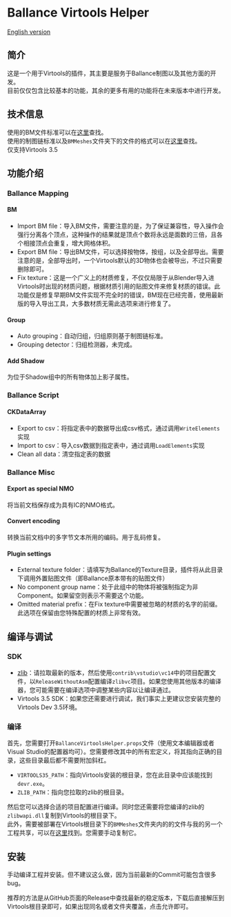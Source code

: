 # Ballance Virtools Helper

[English version](README.md)

## 简介

这是一个用于Virtools的插件，其主要是服务于Ballance制图以及其他方面的开发。  
目前仅仅包含比较基本的功能，其余的更多有用的功能将在未来版本中进行开发。

## 技术信息

使用的BM文件标准可以在[这里](https://github.com/yyc12345/gist/blob/master/BMFileSpec/BMSpec_ZH.md)查找。  
使用的制图链标准以及`BMMeshes`文件夹下的文件的格式可以在[这里](https://github.com/yyc12345/gist/blob/master/BMFileSpec/YYCToolsChainSpec_ZH.md)查找。  
仅支持Virtools 3.5

## 功能介绍

### Ballance Mapping

#### BM

* Import BM file：导入BM文件，需要注意的是，为了保证兼容性，导入操作会强行分离各个顶点，这种操作的结果就是顶点个数将永远是面数的三倍，且各个相接顶点会重复，增大网格体积。
* Export BM file：导出BM文件，可以选择按物体，按组，以及全部导出。需要注意的是，全部导出时，一个Virtools默认的3D物体也会被导出，不过只需要删除即可。
* Fix texture：这是一个广义上的材质修复，不仅仅局限于从Blender导入进Virtools时出现的材质问题，根据材质引用的贴图文件来修复材质的错误。此功能仅是修复早期BM文件实现不完全时的错误，BM现在已经完善，使用最新版的导入导出工具，大多数材质无需此选项来进行修复了。

#### Group

* Auto grouping：自动归组，归组原则基于制图链标准。
* Grouping detector：归组检测器，未完成。

#### Add Shadow

为位于Shadow组中的所有物体加上影子属性。

### Ballance Script

#### CKDataArray

* Export to csv：将指定表中的数据导出成csv格式，通过调用`WriteElements`实现
* Import to csv：导入csv数据到指定表中，通过调用`LoadElements`实现
* Clean all data：清空指定表的数据

### Ballance Misc

#### Export as special NMO

将当前文档保存成为具有IC的NMO格式。

#### Convert encoding

转换当前文档中的多字节文本所用的编码。用于乱码修复。

#### Plugin settings

* External texture folder：请填写为Ballance的Texture目录，插件将从此目录下调用外置贴图文件（即Ballance原本带有的贴图文件）
* No component group name：处于此组中的物体将被强制指定为非Component。如果留空则表示不需要这个功能。
* Omitted material prefix：在Fix texture中需要被忽略的材质的名字的前缀。此选项在保留由您特殊配置的材质上非常有效。

## 编译与调试

### SDK

* [zlib](https://github.com/madler/zlib)：请拉取最新的版本，然后使用`contrib\vstudio\vc14`中的项目配置文件，以`ReleaseWithoutAsm`配置编译`zlibvc`项目。如果您使用其他版本的编译器，您可能需要在编译选项中调整某些内容以让编译通过。
* Virtools 3.5 SDK：如果您还需要进行调试，我们事实上更建议您安装完整的Virtools Dev 3.5环境。

### 编译

首先，您需要打开`BallanceVirtoolsHelper.props`文件（使用文本编辑器或者Visual Studio的配置器均可）。您需要修改其中的所有宏定义，将其指向正确的目录，这些目录最后都不需要附加斜杠。

* `VIRTOOLS35_PATH`：指向Virtools安装的根目录，您在此目录中应该能找到`devr.exe`。
* `ZLIB_PATH`：指向您拉取的zlib的根目录。

然后您可以选择合适的项目配置进行编译。同时您还需要将您编译的zlib的`zlibwapi.dll`复制到Virtools的根目录下。  
此外，需要被部署在Virtools根目录下的`BMMeshes`文件夹内的的文件与我的另一个工程共享，可以在[这里](https://github.com/yyc12345/BallanceBlenderHelper/tree/master/ballance_blender_plugin/meshes)找到。您需要手动复制它。

## 安装

手动编译工程并安装。但不建议这么做，因为当前最新的Commit可能包含很多bug。

推荐的方法是从GitHub页面的Release中查找最新的稳定版本，下载后直接解压到Virtools根目录即可，如果出现同名或者文件夹覆盖，点击允许即可。
